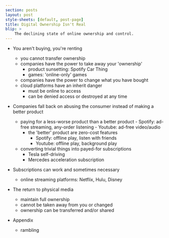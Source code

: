 ```yaml
---
section: posts
layout: post
style-sheets: [default, post-page]
title: Digital Ownership Isn't Real
blip: >
    The declining state of online ownership and control.
---
```


- You aren't buying, you're renting
    - you cannot transfer ownership
    - companies have the power to take away your 'ownership'
        - product sunsetting: Spotify Car Thing
        - games: 'online-only' games
    - companies have the power to change what you have bought
    - cloud platforms have an inherit danger
        - must be online to access
        - can be denied access or destroyed at any time

- Companies fall back on abusing the consumer instead of making a better product
    - paying for a less-worse product than a better product
            - Spotify: ad-free streaming, any-order listening
            - Youtube: ad-free video/audio
        - the 'better' product are zero-cost features
            - Spotify: offline play, listen with friends
            - Youtube: offline play, background play
    - converting trivial things into payed-for subscriptions
        - Tesla self-driving
        - Mercedes acceleration subscription

- Subscriptions can work and sometimes necessary
    - online streaming platforms: Netflix, Hulu, Disney

- The return to physical media
    - maintain full ownership
    - cannot be taken away from you or changed
    - ownership can be transferred and/or shared

- Appendix
    - rambling

